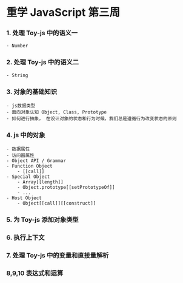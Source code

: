 # 重学 JavaScript 第三周

### 1. 处理 Toy-js 中的语义一

    - Number

### 2. 处理 Toy-js 中的语义二

    - String

### 3. 对象的基础知识

    - js数据类型
    - 面向对象认知 Object, Class, Prototype
    - 如何进行抽象， 在设计对象的状态和行为时候，我们总是遵循行为改变状态的原则

### 4. js 中的对象

    - 数据属性
    - 访问器属性
    - Object API / Grammar
    - Function Object
        - [[call]]
    - Special Object
        - Array[[length]]
        - Object.prototype[[setPrototypeOf]]
        - ...
    - Host Object
        - Object[[call]][[construct]]

### 5. 为 Toy-js 添加对象类型

### 6. 执行上下文

### 7. 处理 Toy-js 中的变量和直接量解析

### 8,9,10 表达式和运算
